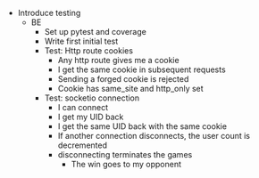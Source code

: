 - Introduce testing
  - BE
    - Set up pytest and coverage
    - Write first initial test
    * Test: Http route cookies
      - Any http route gives me a cookie
      - I get the same cookie in subsequent requests
      - Sending a forged cookie is rejected
      - Cookie has same_site and http_only set
    * Test: socketio connection
      - I can connect
      - I get my UID back
      - I get the same UID back with the same cookie
      - If another connection disconnects, the user count is decremented
      - disconnecting terminates the games
        - The win goes to my opponent
